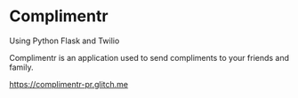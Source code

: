 # Complimentr

Using Python Flask and Twilio

Complimentr is an application used to send compliments to your friends and family.


https://complimentr-pr.glitch.me

